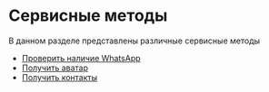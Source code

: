 # Сервисные методы

В данном разделе представлены различные сервисные методы

- [Проверить наличие WhatsApp](CheckWhatsapp.md)
- [Получить аватар](GetAvatar.md)
- [Получить контакты](GetContacts.md)
